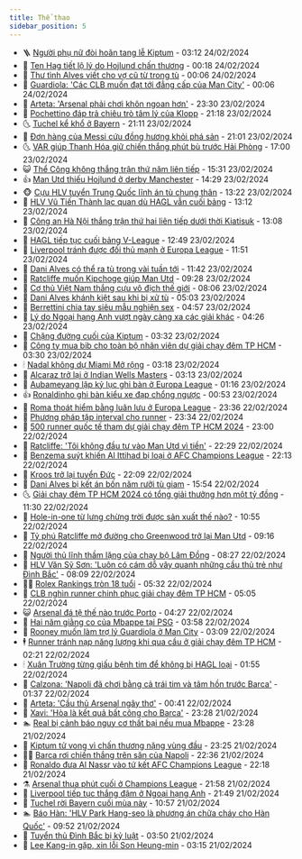 ```yaml
---
title: Thể thao
sidebar_position: 5
---
```


<!-- vnexpress-the-thao:START -->
- 🪜 [Người phụ nữ đòi hoãn tang lễ Kiptum](https://vnexpress.net/nguoi-phu-nu-doi-hoan-tang-le-kiptum-4714882.html) - 03:12 24/02/2024
- 🦩 [Ten Hag tiết lộ lý do Hojlund chấn thương](https://vnexpress.net/ten-hag-tiet-lo-ly-do-hojlund-chan-thuong-4714825.html) - 00:18 24/02/2024
- 🧰 [Thư tình Alves viết cho vợ cũ từ trong tù](https://vnexpress.net/thu-tinh-alves-viet-cho-vo-cu-tu-trong-tu-4714819.html) - 00:06 24/02/2024
- 🤗 [Guardiola: &#39;Các CLB muốn đạt tới đẳng cấp của Man City&#39;](https://vnexpress.net/guardiola-cac-clb-muon-dat-toi-dang-cap-cua-man-city-4714816.html) - 00:06 24/02/2024
- 🥳 [Arteta: &#39;Arsenal phải chơi khôn ngoan hơn&#39;](https://vnexpress.net/arteta-arsenal-phai-choi-khon-ngoan-hon-4714810.html) - 23:30 23/02/2024
- 🦣 [Pochettino đáp trả chiêu trò tâm lý của Klopp](https://vnexpress.net/pochettino-dap-tra-chieu-tro-tam-ly-cua-klopp-4714802.html) - 21:18 23/02/2024
- 🌜 [Tuchel kể khổ ở Bayern](https://vnexpress.net/tuchel-ke-kho-o-bayern-4714809.html) - 21:11 23/02/2024
- 🫶 [Đơn hàng của Messi cứu đồng hương khỏi phá sản](https://vnexpress.net/don-hang-cua-messi-cuu-dong-huong-khoi-pha-san-4714692.html) - 21:01 23/02/2024
- 🌜 [VAR giúp Thanh Hóa giữ chiến thắng phút bù trước Hải Phòng](https://vnexpress.net/var-giup-thanh-hoa-giu-chien-thang-phut-bu-truoc-hai-phong-4714800.html) - 17:00 23/02/2024
- 😺 [Thể Công không thắng trận thứ năm liên tiếp](https://vnexpress.net/the-cong-khong-thang-tran-thu-nam-lien-tiep-4714793.html) - 15:31 23/02/2024
- 👍 [Man Utd thiếu Hojlund ở derby Manchester](https://vnexpress.net/man-utd-thieu-hojlund-o-derby-manchester-4714772.html) - 14:29 23/02/2024
- 🐵 [Cựu HLV tuyển Trung Quốc lĩnh án tù chung thân](https://vnexpress.net/cuu-hlv-tuyen-trung-quoc-linh-an-tu-chung-than-4714759.html) - 13:22 23/02/2024
- 💫 [HLV Vũ Tiến Thành lạc quan dù HAGL vẫn cuối bảng](https://vnexpress.net/hlv-vu-tien-thanh-lac-quan-du-hagl-van-cuoi-bang-4714217.html) - 13:12 23/02/2024
- 🦆 [Công an Hà Nội thắng trận thứ hai liên tiếp dưới thời Kiatisuk](https://vnexpress.net/cong-an-ha-noi-thang-tran-thu-hai-lien-tiep-duoi-thoi-kiatisuk-4714762.html) - 13:08 23/02/2024
- 🙉 [HAGL tiếp tục cuối bảng V-League](https://vnexpress.net/hagl-tiep-tuc-cuoi-bang-v-league-4714757.html) - 12:49 23/02/2024
- 📝 [Liverpool tránh được đối thủ mạnh ở Europa League](https://vnexpress.net/liverpool-tranh-duoc-doi-thu-manh-o-europa-league-4714746.html) - 11:51 23/02/2024
- 💯 [Dani Alves có thể ra tù trong vài tuần tới](https://vnexpress.net/dani-alves-co-the-ra-tu-trong-vai-tuan-toi-4714744.html) - 11:42 23/02/2024
- 🌈 [Ratcliffe muốn Kipchoge giúp Man Utd](https://vnexpress.net/ratcliffe-muon-kipchoge-giup-man-utd-4714701.html) - 09:28 23/02/2024
- 🦩 [Cơ thủ Việt Nam thắng cựu vô địch thế giới](https://vnexpress.net/co-thu-viet-nam-thang-cuu-vo-dich-the-gioi-4714580.html) - 08:06 23/02/2024
- 🐲 [Dani Alves khánh kiệt sau khi bị xử tù](https://vnexpress.net/dani-alves-khanh-kiet-sau-khi-bi-xu-tu-4714543.html) - 05:03 23/02/2024
- 🌁 [Berrettini chia tay siêu mẫu nghiện sex](https://vnexpress.net/berrettini-chia-tay-sieu-mau-nghien-sex-4714525.html) - 04:57 23/02/2024
- 💯 [Lý do Ngoại hạng Anh vượt ngày càng xa các giải khác](https://vnexpress.net/ly-do-ngoai-hang-anh-vuot-ngay-cang-xa-cac-giai-khac-4714511.html) - 04:26 23/02/2024
- 🌝 [Chặng đường cuối của Kiptum](https://vnexpress.net/chang-duong-cuoi-cua-kiptum-4714489.html) - 03:32 23/02/2024
- 🤖 [Công ty mua bib cho toàn bộ nhân viên dự giải chạy đêm TP HCM](https://vnexpress.net/cong-ty-mua-bib-cho-toan-bo-nhan-vien-du-giai-chay-dem-tp-hcm-4712021.html) - 03:30 23/02/2024
- 🕯 [Nadal không dự Miami Mở rộng](https://vnexpress.net/nadal-khong-du-miami-mo-rong-4714461.html) - 03:18 23/02/2024
- 🧰 [Alcaraz trở lại ở Indian Wells Masters](https://vnexpress.net/alcaraz-tro-lai-o-indian-wells-masters-4714454.html) - 03:13 23/02/2024
- 🥳 [Aubameyang lập kỷ lục ghi bàn ở Europa League](https://vnexpress.net/aubameyang-lap-ky-luc-ghi-ban-o-europa-league-4714371.html) - 01:16 23/02/2024
- 👍 [Ronaldinho ghi bàn kiểu xe đạp chổng ngược](https://vnexpress.net/ronaldinho-ghi-ban-kieu-xe-dap-chong-nguoc-4714360.html) - 00:53 23/02/2024
- 💪 [Roma thoát hiểm bằng luân lưu ở Europa League](https://vnexpress.net/roma-thoat-hiem-bang-luan-luu-o-europa-league-4714352.html) - 23:36 22/02/2024
- 👹 [Phương pháp tập interval cho runner](https://vnexpress.net/phuong-phap-tap-interval-cho-runner-4714355.html) - 23:34 22/02/2024
- 🧰 [500 runner quốc tế tham dự giải chạy đêm TP HCM 2024](https://vnexpress.net/500-runner-quoc-te-tham-du-giai-chay-dem-tp-hcm-2024-4713803.html) - 23:00 22/02/2024
- 🚀 [Ratcliffe: &#39;Tôi không đầu tư vào Man Utd vì tiền&#39;](https://vnexpress.net/ratcliffe-toi-khong-dau-tu-vao-man-utd-vi-tien-4714153.html) - 22:29 22/02/2024
- 🎃 [Benzema suýt khiến Al Ittihad bị loại ở AFC Champions League](https://vnexpress.net/benzema-suyt-khien-al-ittihad-bi-loai-o-afc-champions-league-4714349.html) - 22:13 22/02/2024
- 🧰 [Kroos trở lại tuyển Đức](https://vnexpress.net/kroos-tro-lai-tuyen-duc-4714347.html) - 22:09 22/02/2024
- 👀 [Dani Alves bị kết án bốn năm rưỡi tù giam](https://vnexpress.net/dani-alves-bi-ket-an-bon-nam-ruoi-tu-giam-4714329.html) - 15:54 22/02/2024
- 🌜 [Giải chạy đêm TP HCM 2024 có tổng giải thưởng hơn một tỷ đồng](https://vnexpress.net/giai-chay-dem-tp-hcm-2024-co-tong-giai-thuong-hon-mot-ty-dong-4714017.html) - 11:30 22/02/2024
- 🫶 [Hole-in-one từ lưng chừng trời được sản xuất thế nào?](https://vnexpress.net/hole-in-one-tu-lung-chung-troi-duoc-san-xuat-the-nao-4714277.html) - 10:55 22/02/2024
- 🦄 [Tỷ phú Ratcliffe mở đường cho Greenwood trở lại Man Utd](https://vnexpress.net/ty-phu-ratcliffe-mo-duong-cho-greenwood-tro-lai-man-utd-4714236.html) - 09:16 22/02/2024
- 🥳 [Người thủ lĩnh thầm lặng của chạy bộ Lâm Đồng](https://vnexpress.net/nguoi-thu-linh-tham-lang-cua-chay-bo-lam-dong-4712966.html) - 08:27 22/02/2024
- 🐲 [HLV Văn Sỹ Sơn: &#39;Luôn có cám dỗ vây quanh những cầu thủ trẻ như Đình Bắc&#39;](https://vnexpress.net/hlv-van-sy-son-luon-co-cam-do-vay-quanh-nhung-cau-thu-tre-nhu-dinh-bac-4714127.html) - 08:09 22/02/2024
- 🧑‍🏫 [Rolex Rankings tròn 18 tuổi](https://vnexpress.net/rolex-rankings-tron-18-tuoi-4714108.html) - 05:32 22/02/2024
- 🤔 [CLB nghìn runner chinh phục giải chạy đêm TP HCM](https://vnexpress.net/clb-nghin-runner-chinh-phuc-giai-chay-dem-tp-hcm-4713505.html) - 05:05 22/02/2024
- 😺 [Arsenal đá tệ thế nào trước Porto](https://vnexpress.net/arsenal-da-te-the-nao-truoc-porto-4714076.html) - 04:27 22/02/2024
- 💪 [Hai năm giằng co của Mbappe tại PSG](https://vnexpress.net/hai-nam-giang-co-cua-mbappe-tai-psg-4713966.html) - 03:58 22/02/2024
- 💼 [Rooney muốn làm trợ lý Guardiola ở Man City](https://vnexpress.net/rooney-muon-lam-tro-ly-guardiola-o-man-city-4713968.html) - 03:09 22/02/2024
- 🕴 [Runner tránh nạp năng lượng khi qua cầu ở giải chạy đêm TP HCM](https://vnexpress.net/runner-tranh-nap-nang-luong-khi-qua-cau-o-giai-chay-dem-tp-hcm-4713926.html) - 02:21 22/02/2024
- 🕯 [Xuân Trường từng giấu bệnh tim để không bị HAGL loại](https://vnexpress.net/xuan-truong-tung-giau-benh-tim-de-khong-bi-hagl-loai-4713953.html) - 01:55 22/02/2024
- 📝 [Calzona: &#39;Napoli đã chơi bằng cả trái tim và tâm hồn trước Barca&#39;](https://vnexpress.net/calzona-napoli-da-choi-bang-ca-trai-tim-va-tam-hon-truoc-barca-4713921.html) - 01:37 22/02/2024
- 🧐 [Arteta: &#39;Cầu thủ Arsenal ngây thơ&#39;](https://vnexpress.net/arteta-cau-thu-arsenal-ngay-tho-4713934.html) - 00:41 22/02/2024
- 🙉 [Xavi: &#39;Hòa là kết quả bất công cho Barca&#39;](https://vnexpress.net/xavi-hoa-la-ket-qua-bat-cong-cho-barca-4713916.html) - 23:28 21/02/2024
- 🏊 [Real bị cảnh báo nguy cơ thất bại nếu mua Mbappe](https://vnexpress.net/real-bi-canh-bao-nguy-co-that-bai-neu-mua-mbappe-4713873.html) - 23:28 21/02/2024
- 🌊 [Kiptum tử vong vì chấn thương nặng vùng đầu](https://vnexpress.net/kiptum-tu-vong-vi-chan-thuong-nang-vung-dau-4713920.html) - 23:25 21/02/2024
- 👨‍🏫 [Barca rơi chiến thắng trên sân của Napoli](https://vnexpress.net/barca-roi-chien-thang-tren-san-cua-napoli-4713910.html) - 22:36 21/02/2024
- 🥷 [Ronaldo đưa Al Nassr vào tứ kết AFC Champions League](https://vnexpress.net/ronaldo-dua-al-nassr-vao-tu-ket-afc-champions-league-4713915.html) - 22:18 21/02/2024
- ⚗️ [Arsenal thua phút cuối ở Champions League](https://vnexpress.net/arsenal-thua-phut-cuoi-o-champions-league-4713914.html) - 21:58 21/02/2024
- 🌮 [Liverpool tiếp tục thắng đậm ở Ngoại hạng Anh](https://vnexpress.net/liverpool-tiep-tuc-thang-dam-o-ngoai-hang-anh-4713913.html) - 21:49 21/02/2024
- 🤩 [Tuchel rời Bayern cuối mùa này](https://vnexpress.net/tuchel-roi-bayern-cuoi-mua-nay-4713853.html) - 10:57 21/02/2024
- 🏊 [Báo Hàn: &#39;HLV Park Hang-seo là phương án chữa cháy cho Hàn Quốc&#39;](https://vnexpress.net/bao-han-hlv-park-hang-seo-la-phuong-an-chua-chay-cho-han-quoc-4713832.html) - 09:52 21/02/2024
- 🐎 [Tuyển thủ Đình Bắc bị kỷ luật](https://vnexpress.net/tuyen-thu-dinh-bac-bi-ky-luat-4713661.html) - 03:50 21/02/2024
- 💫 [Lee Kang-in gặp, xin lỗi Son Heung-min](https://vnexpress.net/lee-kang-in-gap-xin-loi-son-heung-min-4713611.html) - 03:15 21/02/2024<!-- vnexpress-the-thao:END -->
